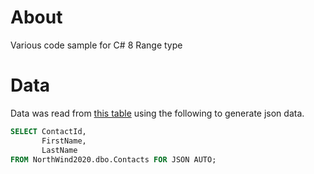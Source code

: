 ﻿# About

Various code sample for C# 8 Range type

# Data

Data was read from [this table](https://gist.github.com/karenpayneoregon/9bdf1a7d5310ac1d562b2326d79d6038) using the following to generate json data.
```sql
SELECT ContactId, 
       FirstName, 
       LastName
FROM NorthWind2020.dbo.Contacts FOR JSON AUTO;
```

